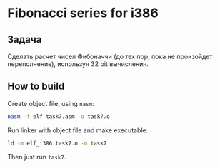 # Fibonacci series for i386

## Задача

Сделать расчет чисел Фибоначчи (до тех пор, пока не произойдет переполнение), используя 32 bit вычисления.

## How to build

Create object file, using `nasm`:

```bash
nasm -f elf task7.asm -o task7.o
```

Run linker with object file and make executable:

```bash
ld -m elf_i386 task7.o -o task7
```

Then just run `task7`.

